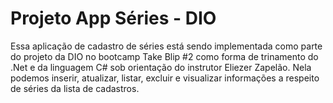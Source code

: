 # Projeto App Séries - DIO

Essa aplicação de cadastro de séries está sendo implementada como parte do projeto da DIO no bootcamp Take Blip #2 como forma de 
trinamento do .Net e da linguagem C# sob orientação do instrutor Eliezer Zapelão. Nela podemos inserir, atualizar, listar, excluir
e visualizar informações a respeito de séries da lista de cadastros.

